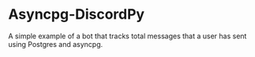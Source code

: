# Asyncpg-DiscordPy
A simple example of a bot that tracks total messages that a user has sent using Postgres and asyncpg.

